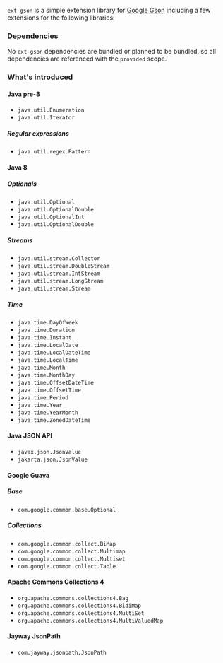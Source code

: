 `ext-gson` is a simple extension library for [Google Gson](https://github.com/google/gson) including a few extensions for the following libraries:

### Dependencies

No `ext-gson` dependencies are bundled or planned to be bundled, so all dependencies are referenced with the `provided` scope.

### What's introduced

#### Java pre-8

* `java.util.Enumeration`
* `java.util.Iterator`

##### Regular expressions

* `java.util.regex.Pattern`

#### Java 8

##### Optionals

* `java.util.Optional`
* `java.util.OptionalDouble`
* `java.util.OptionalInt`
* `java.util.OptionalDouble`

##### Streams

* `java.util.stream.Collector`
* `java.util.stream.DoubleStream`
* `java.util.stream.IntStream`
* `java.util.stream.LongStream`
* `java.util.stream.Stream`

##### Time

* `java.time.DayOfWeek`
* `java.time.Duration`
* `java.time.Instant`
* `java.time.LocalDate`
* `java.time.LocalDateTime`
* `java.time.LocalTime`
* `java.time.Month`
* `java.time.MonthDay`
* `java.time.OffsetDateTime`
* `java.time.OffsetTime`
* `java.time.Period`
* `java.time.Year`
* `java.time.YearMonth`
* `java.time.ZonedDateTime`

<!--
#### Java 16

* `java.lang.Record`
-->

#### Java JSON API

* `javax.json.JsonValue`
* `jakarta.json.JsonValue`

#### Google Guava

##### Base

* `com.google.common.base.Optional`

##### Collections

* `com.google.common.collect.BiMap`
* `com.google.common.collect.Multimap`
* `com.google.common.collect.Multiset`
* `com.google.common.collect.Table`

#### Apache Commons Collections 4

* `org.apache.commons.collections4.Bag`
* `org.apache.commons.collections4.BidiMap`
* `org.apache.commons.collections4.MultiSet`
* `org.apache.commons.collections4.MultiValuedMap`

#### Jayway JsonPath

* `com.jayway.jsonpath.JsonPath`
